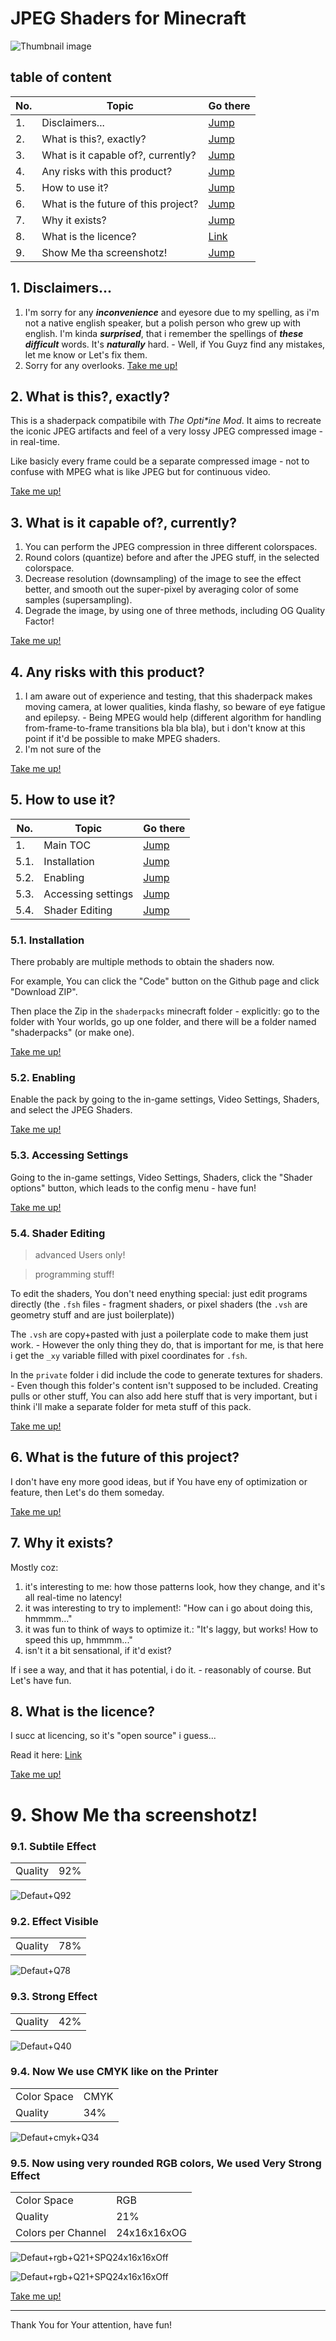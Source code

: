 # JPEG Shaders for Minecraft
![Thumbnail image](./meta/readme/thumbnail.png)
## table of content
|No.|Topic|Go there|
|---|---|---|
|1.|Disclaimers...|[Jump](#1-language-disclaimer-lel)|
|2.|What is this?, exactly?|[Jump](#2-what-is-this-exactly)|
|3.|What is it capable of?, currently?|[Jump](#3-what-is-it-capable-of-currently)|
|4.|Any risks with this product?|[Jump](#4-any-risks-with-this-product)|
|5.|How to use it?|[Jump](#5-how-to-use-it)|
|6.|What is the future of this project?|[Jump](#6-what-is-the-future-of-this-project)|
|7.|Why it exists?|[Jump](#7-why-it-exists)|
|8.|What is the licence?|[Link](/licence)|
|9.|Show Me tha screenshotz!|[Jump](#9-show-me-tha-screenshotz)|
## 1. Disclaimers...
1. I'm sorry for any ***inconvenience*** and eyesore due to my spelling, as i'm not a native english speaker, but a polish person who grew up with english. I'm kinda ***surprised***, that i remember the spellings of ***these*** ***difficult*** words. It's ***naturally*** hard. - Well, if You Guyz find any mistakes, let me know or Let's fix them.
2. Sorry for any overlooks.
[Take me up!](#table-of-content)

## 2. What is this?, exactly?
This is a shaderpack compatibile with _The Opti*ine Mod_. It aims to recreate the iconic JPEG artifacts and feel of a very lossy JPEG compressed image - in real-time.

 Like basicly every frame could be a separate compressed image - not to confuse with MPEG what is like JPEG but for continuous video.

[Take me up!](#table-of-content)

## 3. What is it capable of?, currently?
1. You can perform the JPEG compression in three different colorspaces.
2. Round colors (quantize) before and after the JPEG stuff, in the selected colorspace.
3. Decrease resolution (downsampling) of the image to see the effect better, and smooth out the super-pixel by averaging color of some samples (supersampling).
4. Degrade the image, by using one of three methods, including OG Quality Factor!

[Take me up!](#table-of-content)

## 4. Any risks with this product?
1. I am aware out of experience and testing, that this shaderpack makes moving camera, at lower qualities, kinda flashy, so beware of eye fatigue and epilepsy. - Being MPEG would help (different algorithm for handling from-frame-to-frame transitions bla bla bla), but i don't know at this point if it'd be possible to make MPEG shaders.
2. I'm not sure of the

[Take me up!](#table-of-content)

## 5. How to use it?
|No.|Topic|Go there|
|---|---|---|
|1.|Main TOC|[Jump](#table-of-content)|
|5.1.|Installation|[Jump](#51-installation)|
|5.2.|Enabling|[Jump](#52-enabling)|
|5.3.|Accessing settings|[Jump](#53-accessing-settings)|
|5.4.|Shader Editing|[Jump](#54-shader-editing)|
### 5.1. Installation
There probably are multiple methods to obtain the shaders now.

For example, You can click the "Code" button on the Github page and click "Download ZIP".

Then place the Zip in the `shaderpacks` minecraft folder - explicitly: go to the folder with Your worlds, go up one folder, and there will be a folder named "shaderpacks" (or make one).

[Take me up!](#5-how-to-use-it)

### 5.2. Enabling
Enable the pack by going to the in-game settings, Video Settings, Shaders, and select the JPEG Shaders.

[Take me up!](#5-how-to-use-it)

### 5.3. Accessing Settings
Going to the in-game settings, Video Settings, Shaders, click the "Shader options" button, which leads to the config menu - have fun!

[Take me up!](#5-how-to-use-it)

### 5.4. Shader Editing
> advanced Users only!

> programming stuff!

To edit the shaders, You don't need enything special: just edit programs directly (the `.fsh` files - fragment shaders, or pixel shaders (the `.vsh` are geometry stuff and are just boilerplate))

The `.vsh` are copy+pasted with just a poilerplate code to make them just work. - However the only thing they do, that is important for me, is that here i get the `_xy` variable filled with pixel coordinates for `.fsh`.

In the `private` folder i did include the code to generate textures for shaders. - Even though this folder's content isn't supposed to be included. Creating pulls or other stuff, You can also add here stuff that is very important, but i think i'll make a separate folder for meta stuff of this pack.

[Take me up!](#5-how-to-use-it)

## 6. What is the future of this project?
I don't have eny more good ideas, but if You have eny of optimization or feature, then Let's do them someday.

[Take me up!](#table-of-content)

## 7. Why it exists?
Mostly coz:
1. it's interesting to me: how those patterns look, how they change, and it's all real-time no latency!
2. it was interesting to try to implement!: "How can i go about doing this, hmmmm..."
3. it was fun to think of ways to optimize it.: "It's laggy, but works! How to speed this up, hmmmm..."
4. isn't it a bit sensational, if it'd exist?

If i see a way, and that it has potential, i do it. - reasonably of course. But Let's have fun.
## 8. What is the licence?
I succ at licencing, so it's "open source" i guess...

Read it here: [Link](/licence)

[Take me up!](#table-of-content)

# 9. Show Me tha screenshotz!
### 9.1. Subtile Effect
|||
|---|---|
|Quality|92%|

![Defaut+Q92](./meta/readme/1.default%2BQ92.png)

### 9.2. Effect Visible
|||
|---|---|
|Quality|78%|

![Defaut+Q78](./meta/readme/1.default%2BQ78.png)

### 9.3. Strong Effect
|||
|---|---|
|Quality|42%|

![Defaut+Q40](./meta/readme/1.default%2BQ42.png)

### 9.4. Now We use CMYK like on the Printer
|||
|---|---|
|Color Space|CMYK|
|Quality|34%|

![Defaut+cmyk+Q34](./meta/readme/1.default%2BQ34%2Bcmyk.png)

### 9.5. Now using very rounded RGB colors, We used Very Strong Effect
|||
|---|---|
|Color Space|RGB|
|Quality|21%|
|Colors per Channel|24x16x16xOG|

![Defaut+rgb+Q21+SPQ24x16x16xOff](./meta/readme/1.default%2BQ21%2Brgb%2Bcpq24x16x16xOff.png)

![Defaut+rgb+Q21+SPQ24x16x16xOff](./meta/readme/2.default%2BQ21%2Brgb%2Bcpq24x16x16xOff.png)

[Take me up!](#table-of-content)

--------------------------------

Thank You for Your attention, have fun!